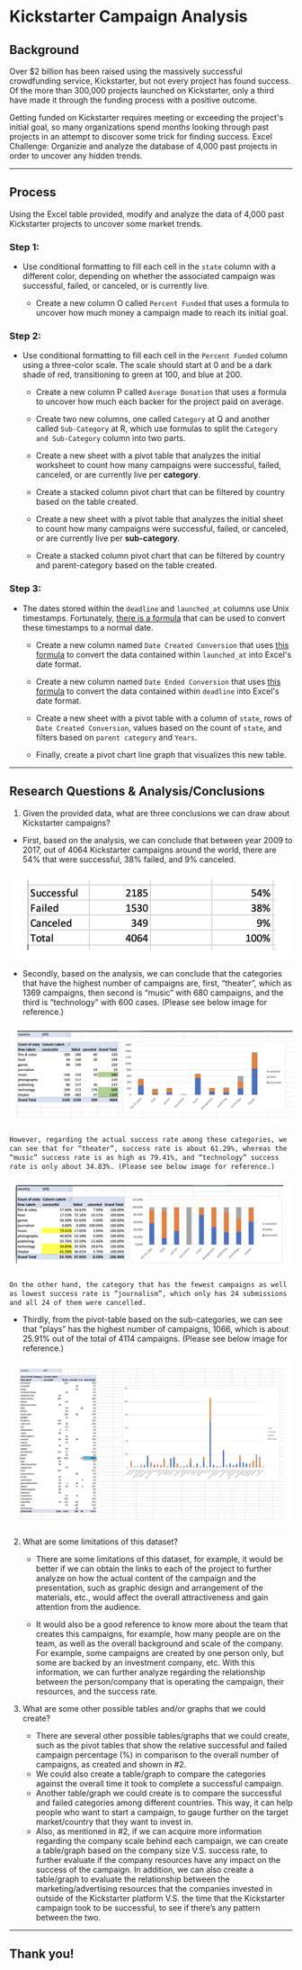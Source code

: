# Kickstarter Campaign Analysis

## Background

Over $2 billion has been raised using the massively successful crowdfunding service, Kickstarter, but not every project has found success. Of the more than 300,000 projects launched on Kickstarter, only a third have made it through the funding process with a positive outcome.

Getting funded on Kickstarter requires meeting or exceeding the project's initial goal, so many organizations spend months looking through past projects in an attempt to discover some trick for finding success. Excel Challenge: Organizie and analyze the database of 4,000 past projects in order to uncover any hidden trends.

---

## Process

Using the Excel table provided, modify and analyze the data of 4,000 past Kickstarter projects to uncover some market trends.

### Step 1:

- Use conditional formatting to fill each cell in the `state` column with a different color, depending on whether the associated campaign was successful, failed, or canceled, or is currently live.

  - Create a new column O called `Percent Funded` that uses a formula to uncover how much money a campaign made to reach its initial goal.

### Step 2:

- Use conditional formatting to fill each cell in the `Percent Funded` column using a three-color scale. The scale should start at 0 and be a dark shade of red, transitioning to green at 100, and blue at 200.

  - Create a new column P called `Average Donation` that uses a formula to uncover how much each backer for the project paid on average.

  - Create two new columns, one called `Category` at Q and another called `Sub-Category` at R, which use formulas to split the `Category and Sub-Category` column into two parts.

  - Create a new sheet with a pivot table that analyzes the initial worksheet to count how many campaigns were successful, failed, canceled, or are currently live per **category**.

  - Create a stacked column pivot chart that can be filtered by country based on the table created.

  - Create a new sheet with a pivot table that analyzes the initial sheet to count how many campaigns were successful, failed, or canceled, or are currently live per **sub-category**.

  - Create a stacked column pivot chart that can be filtered by country and parent-category based on the table created.

### Step 3:

- The dates stored within the `deadline` and `launched_at` columns use Unix timestamps. Fortunately, [there is a formula](https://www.extendoffice.com/documents/excel/2473-excel-timestamp-to-date.html) that can be used to convert these timestamps to a normal date.

  - Create a new column named `Date Created Conversion` that uses [this formula](https://www.extendoffice.com/documents/excel/2473-excel-timestamp-to-date.html) to convert the data contained within `launched_at` into Excel's date format.

  - Create a new column named `Date Ended Conversion` that uses [this formula](https://www.extendoffice.com/documents/excel/2473-excel-timestamp-to-date.html) to convert the data contained within `deadline` into Excel's date format.

  - Create a new sheet with a pivot table with a column of `state`, rows of `Date Created Conversion`, values based on the count of `state`, and filters based on `parent category` and `Years`.

  - Finally, create a pivot chart line graph that visualizes this new table.

---

## Research Questions & Analysis/Conclusions

1. Given the provided data, what are three conclusions we can draw about Kickstarter campaigns?

- First, based on the analysis, we can conclude that between year 2009 to 2017, out of 4064 Kickstarter campaigns around the world, there are 54% that were successful, 38% failed, and 9% canceled.

![ScreenShot1](/images/1.png)

- Secondly, based on the analysis, we can conclude that the categories that have the highest number of campaigns are, first, “theater”, which as 1369 campaigns, then second is “music” with 680 campaigns, and the third is “technology” with 600 cases. (Please see below image for reference.)

![ScreenShot1](/images/2.png)

    However, regarding the actual success rate among these categories, we can see that for “theater”, success rate is about 61.29%, whereas the “music” success rate is as high as 79.41%, and “technology” success rate is only about 34.83%. (Please see below image for reference.)

![ScreenShot1](/images/3.png)

    On the other hand, the category that has the fewest campaigns as well as lowest success rate is “journalism”, which only has 24 submissions and all 24 of them were cancelled.

- Thirdly, from the pivot-table based on the sub-categories, we can see that “plays” has the highest number of campaigns, 1066, which is about 25.91% out of the total of 4114 campaigns.
  (Please see below image for reference.)

![ScreenShot1](/images/4.png)

2. What are some limitations of this dataset?

   - There are some limitations of this dataset, for example, it would be better if we can obtain the links to each of the project to further analyze on how the actual content of the campaign and the presentation, such as graphic design and arrangement of the materials, etc., would affect the overall attractiveness and gain attention from the audience.

   - It would also be a good reference to know more about the team that creates this campaigns, for example, how many people are on the team, as well as the overall background and scale of the company. For example, some campaigns are created by one person only, but some are backed by an investment company, etc. With this information, we can further analyze regarding the relationship between the person/company that is operating the campaign, their resources, and the success rate.

3. What are some other possible tables and/or graphs that we could create?

   - There are several other possible tables/graphs that we could create, such as the pivot tables that show the relative successful and failed campaign percentage (%) in comparison to the overall number of campaigns, as created and shown in #2.
   - We could also create a table/graph to compare the categories against the overall time it took to complete a successful campaign.
   - Another table/graph we could create is to compare the successful and failed categories among different countries. This way, it can help people who want to start a campaign, to gauge further on the target market/country that they want to invest in.
   - Also, as mentioned in #2, if we can acquire more information regarding the company scale behind each campaign, we can create a table/graph based on the company size V.S. success rate, to further evaluate if the company resources have any impact on the success of the campaign. In addition, we can also create a table/graph to evaluate the relationship between the marketing/advertising resources that the companies invested in outside of the Kickstarter platform V.S. the time that the Kickstarter campaign took to be successful, to see if there’s any pattern between the two.

---

## Thank you!
